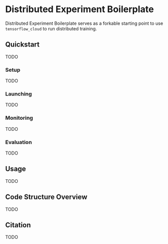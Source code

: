# Distributed Experiment Boilerplate
Distributed Experiment Boilerplate serves as a forkable starting point to use `tensorflow_cloud` to run distributed training.

## Quickstart
TODO

### Setup
TODO

### Launching
TODO

### Monitoring
TODO

### Evaluation
TODO

## Usage
TODO

## Code Structure Overview
TODO

## Citation
TODO
